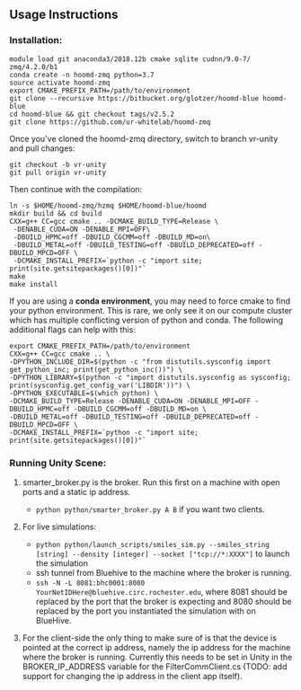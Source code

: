## Usage Instructions ##

### Installation: ###
``` 
module load git anaconda3/2018.12b cmake sqlite cudnn/9.0-7/ zmq/4.2.0/b1
conda create -n hoomd-zmq python=3.7
source activate hoomd-zmq
export CMAKE_PREFIX_PATH=/path/to/environment
git clone --recursive https://bitbucket.org/glotzer/hoomd-blue hoomd-blue
cd hoomd-blue && git checkout tags/v2.5.2
git clone https://github.com/ur-whitelab/hoomd-zmq
```
Once you've cloned the hoomd-zmq directory, switch to branch vr-unity and pull changes:
```
git checkout -b vr-unity
git pull origin vr-unity
```
Then continue with the compilation:
```
ln -s $HOME/hoomd-zmq/hzmq $HOME/hoomd-blue/hoomd
mkdir build && cd build
CXX=g++ CC=gcc cmake .. -DCMAKE_BUILD_TYPE=Release \
 -DENABLE_CUDA=ON -DENABLE_MPI=OFF\
 -DBUILD_HPMC=off -DBUILD_CGCMM=off -DBUILD_MD=on\
 -DBUILD_METAL=off -DBUILD_TESTING=off -DBUILD_DEPRECATED=off -DBUILD_MPCD=OFF \
 -DCMAKE_INSTALL_PREFIX=`python -c "import site; print(site.getsitepackages()[0])"`
make
make install
```
If you are using a **conda environment**, you may need to force cmake to find your python environment. This is rare, we only see it on our compute cluster which has multiple conflicting version of python and conda. The following additional flags can help with this:
```
export CMAKE_PREFIX_PATH=/path/to/environment
CXX=g++ CC=gcc cmake .. \
-DPYTHON_INCLUDE_DIR=$(python -c "from distutils.sysconfig import get_python_inc; print(get_python_inc())") \
-DPYTHON_LIBRARY=$(python -c "import distutils.sysconfig as sysconfig; print(sysconfig.get_config_var('LIBDIR'))") \
-DPYTHON_EXECUTABLE=$(which python) \
-DCMAKE_BUILD_TYPE=Release -DENABLE_CUDA=ON -DENABLE_MPI=OFF -DBUILD_HPMC=off -DBUILD_CGCMM=off -DBUILD_MD=on \
-DBUILD_METAL=off -DBUILD_TESTING=off -DBUILD_DEPRECATED=off -DBUILD_MPCD=OFF \
-DCMAKE_INSTALL_PREFIX=`python -c "import site; print(site.getsitepackages()[0])"`
```

### Running Unity Scene: ###
1. smarter_broker.py is the broker. Run this first on a machine with open ports and a static ip address.
	* `python python/smarter_broker.py A B` if you want two clients. 
2. For live simulations:
	* `python python/launch_scripts/smiles_sim.py --smiles_string [string] --density [integer] --socket ["tcp://*:XXXX"]` to launch the simulation
	* ssh tunnel from Bluehive to the machine where the broker is running. 
	* `ssh -N -L 8081:bhc0001:8080 YourNetIDHere@bluehive.circ.rochester.edu`, where 8081 should be replaced by the port that the broker is expecting and 8080 should be replaced by the port you instantiated the simulation with on BlueHive.

3. For the client-side the only thing to make sure of is that the device is pointed at the correct ip address, namely the ip address for the machine where the broker is running. Currently this needs to be set in Unity in the BROKER_IP_ADDRESS variable for the FilterCommClient.cs (TODO: add support for changing the ip address in the client app itself).
